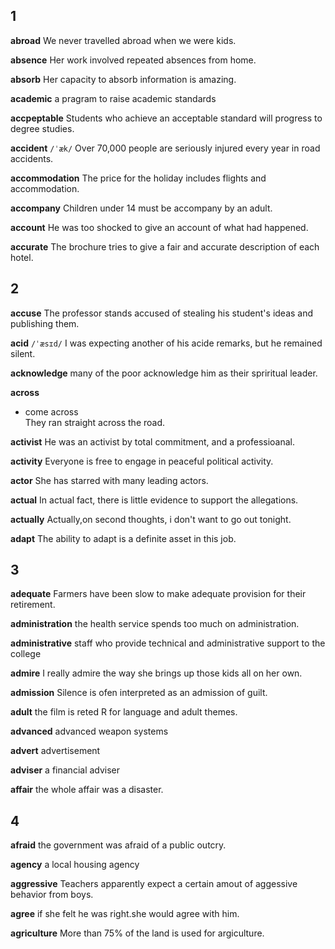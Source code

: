 ## 1
**abroad**
We never travelled abroad when we were kids.

**absence**
Her work involved repeated absences from home.

**absorb**
Her capacity to absorb information is amazing.

**academic**
a pragram to raise academic standards

**accpeptable**
Students who achieve an acceptable standard will progress to degree studies.

**accident**
`/ˈæk/` 
Over 70,000 people are seriously injured every year in road accidents.

**accommodation**
The price for the holiday includes flights and accommodation.

**accompany**
Children under 14 must be accompany by an adult.

**account**
He was too shocked to give an account of what had happened.

**accurate** 
The brochure tries to give a fair and accurate description of each hotel.

## 2
**accuse**
The professor stands accused of stealing his student's ideas and publishing them.

**acid**
`/ˈæsɪd/`
I was expecting another of his acide remarks, but he remained silent.

**acknowledge**
many of the poor acknowledge him as their spriritual leader.

**across**
- come across  
They ran straight across the road.

**activist**
He was an activist by total commitment, and  a professioanal.

**activity**
Everyone is free to engage in peaceful political activity.

**actor**
She has starred with many leading actors.

**actual**
In actual fact, there is little evidence to support the allegations.

**actually**
Actually,on second thoughts, i don't want to go out tonight.

**adapt**
The ability to adapt is a definite asset in this job.

## 3
**adequate**
Farmers have been slow to make adequate provision for their retirement.

**administration**
the health service spends too much on administration.

**administrative**
staff who provide technical and administrative support to the college

**admire**
I really admire the way she brings up those kids all on her own.

**admission**
Silence is ofen interpreted as an admission of guilt.

**adult**
the film is reted R for language and adult themes.

**advanced**
advanced weapon systems

**advert**
advertisement

**adviser**
a financial adviser

**affair**
the whole affair was a disaster.

## 4
**afraid**
the government was afraid of a public outcry.

**agency**
a local housing agency

**aggressive**
Teachers apparently expect a certain amout of aggessive behavior from boys.

**agree**
if she felt he was right.she would agree with him.

**agriculture**
More than 75% of the land is used for argiculture.
